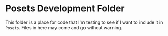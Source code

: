 # Posets Development Folder

This folder is a place for code that I'm testing to see if 
I want to include it in `Posets`. Files in here may come and go
without warning. 